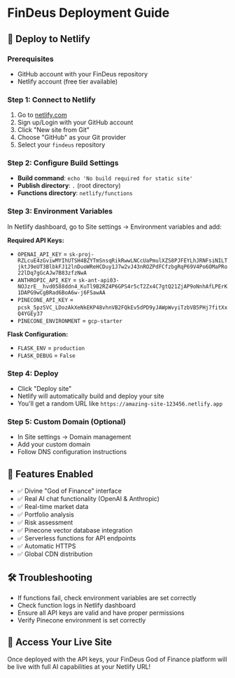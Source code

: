 # FinDeus Deployment Guide

## 🚀 Deploy to Netlify

### Prerequisites
- GitHub account with your FinDeus repository
- Netlify account (free tier available)

### Step 1: Connect to Netlify
1. Go to [netlify.com](https://netlify.com)
2. Sign up/Login with your GitHub account
3. Click "New site from Git"
4. Choose "GitHub" as your Git provider
5. Select your `findeus` repository

### Step 2: Configure Build Settings
- **Build command**: `echo 'No build required for static site'`
- **Publish directory**: `.` (root directory)
- **Functions directory**: `netlify/functions`

### Step 3: Environment Variables
In Netlify dashboard, go to Site settings → Environment variables and add:

**Required API Keys:**
- `OPENAI_API_KEY` = `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`
- `ANTHROPIC_API_KEY` = `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`
- `PINECONE_API_KEY` = `pcsk_5pzSVC_LDozAkXeNkEKP48vhnVB2FQkEv5dPD9yJAWpWvyiTzbVB5PHj7fitXxQ4YGEy37`
- `PINECONE_ENVIRONMENT` = `gcp-starter`

**Flask Configuration:**
- `FLASK_ENV` = `production`
- `FLASK_DEBUG` = `False`

### Step 4: Deploy
- Click "Deploy site"
- Netlify will automatically build and deploy your site
- You'll get a random URL like `https://amazing-site-123456.netlify.app`

### Step 5: Custom Domain (Optional)
- In Site settings → Domain management
- Add your custom domain
- Follow DNS configuration instructions

## 🔧 Features Enabled
- ✅ Divine "God of Finance" interface
- ✅ Real AI chat functionality (OpenAI & Anthropic)
- ✅ Real-time market data
- ✅ Portfolio analysis
- ✅ Risk assessment
- ✅ Pinecone vector database integration
- ✅ Serverless functions for API endpoints
- ✅ Automatic HTTPS
- ✅ Global CDN distribution

## 🛠️ Troubleshooting
- If functions fail, check environment variables are set correctly
- Check function logs in Netlify dashboard
- Ensure all API keys are valid and have proper permissions
- Verify Pinecone environment is set correctly

## 📱 Access Your Live Site
Once deployed with the API keys, your FinDeus God of Finance platform will be live with full AI capabilities at your Netlify URL! 